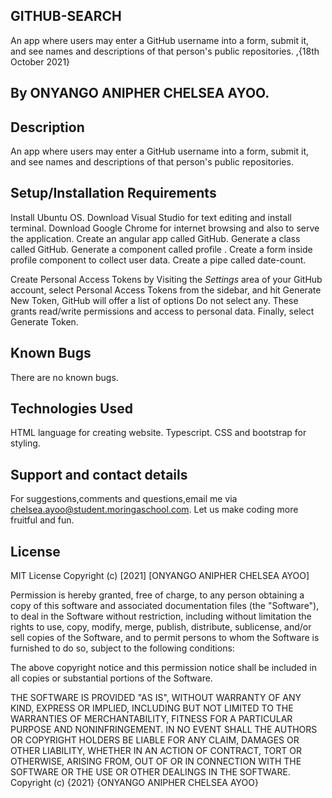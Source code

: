 ## GITHUB-SEARCH
An app where users may enter a GitHub username into a form, submit it, and see names and descriptions of that person's public repositories. ,{18th October 2021}

## By ONYANGO ANIPHER CHELSEA AYOO.
## Description
An app where users may enter a GitHub username into a form, submit it, and see names and descriptions of that person's public repositories.

## Setup/Installation Requirements
Install Ubuntu OS. Download Visual Studio for text editing and install terminal. Download Google Chrome for internet browsing and also to serve the application. Create an angular app called GitHub. Generate a class called GitHub. Generate a component called profile . Create a form inside profile component to collect user data. Create a pipe called date-count.

Create Personal Access Tokens by Visiting the _Settings_ area of your GitHub account, select Personal Access Tokens from the sidebar, and hit Generate New Token, GitHub will offer a list of options Do not select any. These grants read/write permissions and access to personal data. Finally, select Generate Token. 

## Known Bugs
There are no known bugs.

## Technologies Used
HTML language for creating website. Typescript. CSS and bootstrap for styling.

## Support and contact details
For suggestions,comments and questions,email me via chelsea.ayoo@student.moringaschool.com. Let us make coding more fruitful and fun.

## License
MIT License Copyright (c) [2021] [ONYANGO ANIPHER CHELSEA AYOO]

Permission is hereby granted, free of charge, to any person obtaining a copy of this software and associated documentation files (the "Software"), to deal in the Software without restriction, including without limitation the rights to use, copy, modify, merge, publish, distribute, sublicense, and/or sell copies of the Software, and to permit persons to whom the Software is furnished to do so, subject to the following conditions:

The above copyright notice and this permission notice shall be included in all copies or substantial portions of the Software.

THE SOFTWARE IS PROVIDED "AS IS", WITHOUT WARRANTY OF ANY KIND, EXPRESS OR IMPLIED, INCLUDING BUT NOT LIMITED TO THE WARRANTIES OF MERCHANTABILITY, FITNESS FOR A PARTICULAR PURPOSE AND NONINFRINGEMENT. IN NO EVENT SHALL THE AUTHORS OR COPYRIGHT HOLDERS BE LIABLE FOR ANY CLAIM, DAMAGES OR OTHER LIABILITY, WHETHER IN AN ACTION OF CONTRACT, TORT OR OTHERWISE, ARISING FROM, OUT OF OR IN CONNECTION WITH THE SOFTWARE OR THE USE OR OTHER DEALINGS IN THE SOFTWARE. Copyright (c) {2021} {ONYANGO ANIPHER CHELSEA AYOO}